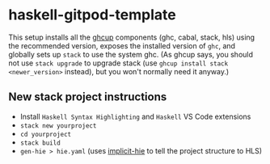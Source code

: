 # haskell-gitpod-template

This setup installs all the [ghcup](https://www.haskell.org/ghcup/) components (ghc, cabal, stack, hls) using the recommended version,
exposes the installed version of `ghc`, and globally sets up `stack` to use the system ghc.
(As ghcup says, you should not use `stack upgrade` to upgrade stack (use `ghcup install stack <newer_version>` instead), but you won't normally need it anyway.)

## New stack project instructions

* Install `Haskell Syntax Highlighting` and `Haskell` VS Code extensions
* `stack new yourproject`
* `cd yourproject`
* `stack build`
* `gen-hie > hie.yaml` (uses [implicit-hie](https://github.com/Avi-D-coder/implicit-hie) to tell the project structure to HLS)
